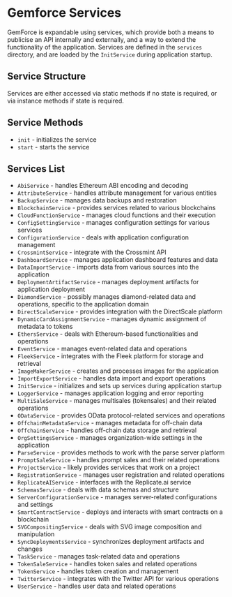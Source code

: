 # Gemforce Services

GemForce is expandable using services, which provide both a means to publicise an API internally and externally, and a way to extend the functionality of the application. Services are defined in the `services` directory, and are loaded by the `InitService` during application startup.

## Service Structure

Services are either accessed via static methods if no state is required, or via instance methods if state is required. 

## Service Methods

- `init` - initializes the service
- `start` - starts the service

## Services List

- `AbiService` - handles Ethereum ABI encoding and decoding
- `AttributeService` - handles attribute management for various entities
- `BackupService` - manages data backups and restoration
- `BlockchainService` - provides services related to various blockchains
- `CloudFunctionService` - manages cloud functions and their execution
- `ConfigSettingService` - manages configuration settings for various services
- `ConfigurationService` - deals with application configuration management
- `CrossmintService` - integrate with the Crossmint API
- `DashboardService` - manages application dashboard features and data
- `DataImportService` - imports data from various sources into the application
- `DeploymentArtifactService` - manages deployment artifacts for application deployment
- `DiamondService` - possibly manages diamond-related data and operations, specific to the application domain
- `DirectScaleService` - provides integration with the DirectScale platform
- `DynamicCardAssignmentService` - manages dynamic assignment of metadata to tokens
- `EthersService` - deals with Ethereum-based functionalities and operations
- `EventService` - manages event-related data and operations
- `FleekService` - integrates with the Fleek platform for storage and retrieval
- `ImageMakerService` - creates and processes images for the application
- `ImportExportService` - handles data import and export operations
- `InitService` - initializes and sets up services during application startup
- `LoggerService` - manages application logging and error reporting
- `MultiSaleService` - manages multisales (tokensales) and their related operations
- `ODataService` - provides OData protocol-related services and operations
- `OffchainMetadataService` - manages metadata for off-chain data
- `OffchainService` - handles off-chain data storage and retrieval
- `OrgSettingsService` - manages organization-wide settings in the application
- `ParseService` - provides methods to work with the parse server platform
- `PromptSaleService` - handles prompt sales and their related operations
- `ProjectService` - likely provides services that work on a project
- `RegistrationService` - manages user registration and related operations
- `ReplicateAIService` - interfaces with the Replicate.ai service
- `SchemasService` - deals with data schemas and structure
- `ServerConfigurationService` - manages server-related configurations and settings
- `SmartContractService` - deploys and interacts with smart contracts on a blockchain
- `SVGCompositingService` - deals with SVG image composition and manipulation
- `SyncDeploymentsService` - synchronizes deployment artifacts and changes
- `TaskService` - manages task-related data and operations
- `TokenSaleService` - handles token sales and related operations
- `TokenService` - handles token creation and management
- `TwitterService` - integrates with the Twitter API for various operations
- `UserService` - handles user data and related operations
